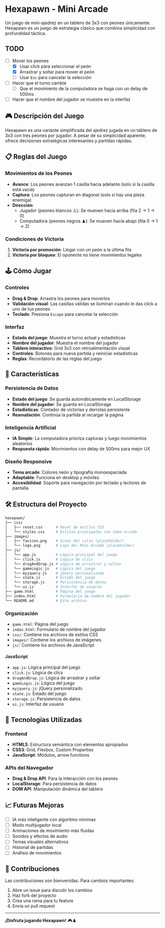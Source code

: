 # Hexapawn - Mini Arcade

Un juego de mini-ajedrez en un tablero de 3x3 con peones únicamente. Hexapawn es un juego de estrategia clásico que combina simplicidad con profundidad táctica.

## TODO

- [ ] Mover los peones
  - [X] Usar click para seleccionar el peón
  - [X] Arrastrar y soltar para mover el peón
  - [ ] Usar `Esc` para cancelar la selección
- [ ] Hacer que el turno cambie
  - [ ] Que el movimiento de la computadora se haga con un delay de 500ms
- [ ] Hacer que el nombre del jugador se muestre en la interfaz

## 🎮 Descripción del Juego

Hexapawn es una variante simplificada del ajedrez jugada en un tablero de 3x3 con tres peones por jugador. A pesar de su simplicidad aparente, ofrece decisiones estratégicas interesantes y partidas rápidas.

## 📋 Reglas del Juego

### Movimientos de los Peones

- **Avance**: Los peones avanzan 1 casilla hacia adelante (solo si la casilla está vacía)
- **Captura**: Los peones capturan en diagonal (solo si hay una pieza enemiga)
- **Dirección**:
  - Jugador (peones blancos ♙): Se mueven hacia arriba (fila 2 → 1 → 0)
  - Computadora (peones negros ♟): Se mueven hacia abajo (fila 0 → 1 → 2)

### Condiciones de Victoria

1. **Victoria por promoción**: Llegar con un peón a la última fila
2. **Victoria por bloqueo**: El oponente no tiene movimientos legales

## 🕹️ Cómo Jugar

### Controles

- **Drag & Drop**: Arrastra los peones para moverlos
- **Validación visual**: Las casillas válidas se iluminan cuando le das click a uno de tus peones
- **Teclado**: Presiona `Escape` para cancelar la selección

### Interfaz

- **Estado del juego**: Muestra el turno actual y estadísticas
- **Nombre del jugador**: Muestra el nombre del jugador
- **Tablero interactivo**: Grid 3x3 con retroalimentación visual
- **Controles**: Botones para nueva partida y reiniciar estadísticas
- **Reglas**: Recordatorio de las reglas del juego

## 💾 Características

### Persistencia de Datos

- **Estado del juego**: Se guarda automáticamente en LocalStorage
- **Nombre del jugador**: Se guarda en LocalStorage
- **Estadísticas**: Contador de victorias y derrotas persistente
- **Reanudación**: Continúa la partida al recargar la página

### Inteligencia Artificial

- **IA Simple**: La computadora prioriza capturas y luego movimientos aleatorios
- **Respuesta rápida**: Movimientos con delay de 500ms para mejor UX

### Diseño Responsive

- **Tema arcade**: Colores neón y tipografía monoespaciada
- **Adaptable**: Funciona en desktop y móviles
- **Accesibilidad**: Soporte para navegación por teclado y lectores de pantalla

## 🛠️ Estructura del Proyecto

```bash
hexapawn/
├── css/
│   ├── reset.css      # Reset de estilos CSS
│   └── styles.css     # Estilos principales con tema arcade
├── images/
│   ├── favicon.png    # Icono del sitio (placeholder)
│   └── logo.png       # Logo del Mini Arcade (placeholder)
├── js/
│   └── app.js         # Lógica principal del juego
│   └── click.js       # Lógica de clics
│   └── dragAndDrop.js # Lógica de arrastrar y soltar
│   └── gameLogic.js   # Lógica del juego
│   └── myjquery.js    # jQuery personalizado
│   └── state.js       # Estado del juego
│   └── storage.js     # Persistencia de datos
│   └── ui.js          # Interfaz de usuario
├── game.html          # Página del juego
├── index.html         # Formulario de nombre del jugador
└── README.md          # Este archivo
```

### Organización

- `game.html`: Página del juego
- `index.html`: Formulario de nombre del jugador
- `css/`: Contiene los archivos de estilos CSS
- `images/`: Contiene los archivos de imágenes
- `js/`: Contiene los archivos de JavaScript

#### JavaScript

- `app.js`: Lógica principal del juego
- `click.js`: Lógica de clics
- `dragAndDrop.js`: Lógica de arrastrar y soltar
- `gameLogic.js`: Lógica del juego
- `myjquery.js`: jQuery personalizado
- `state.js`: Estado del juego
- `storage.js`: Persistencia de datos
- `ui.js`: Interfaz de usuario

## 🔧 Tecnologías Utilizadas

### Frontend

- **HTML5**: Estructura semántica con elementos apropiados
- **CSS3**: Grid, Flexbox, Custom Properties
- **JavaScript**: Módulos, arrow functions

### APIs del Navegador

- **Drag & Drop API**: Para la interacción con los peones
- **LocalStorage**: Para persistencia de datos
- **DOM API**: Manipulación dinámica del tablero

## 📈 Futuras Mejoras

- [ ] IA más inteligente con algoritmo minimax
- [ ] Modo multijugador local
- [ ] Animaciones de movimiento más fluidas
- [ ] Sonidos y efectos de audio
- [ ] Temas visuales alternativos
- [ ] Historial de partidas
- [ ] Análisis de movimientos

## 🤝 Contribuciones

Las contribuciones son bienvenidas. Para cambios importantes:

1. Abre un issue para discutir los cambios
2. Haz fork del proyecto
3. Crea una rama para tu feature
4. Envía un pull request

---

**¡Disfruta jugando Hexapawn!** 🎮♟️
